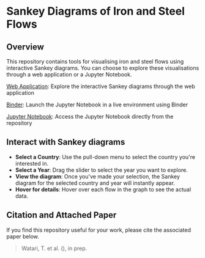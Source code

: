 # Sankey Diagrams of Iron and Steel Flows

## Overview
This repository contains tools for visualising iron and steel flows using interactive Sankey diagrams. You can choose to explore these visualisations through a web application or a Jupyter Notebook.

[Web Application](https://steel-flows-sankey.streamlit.app/): Explore the interactive Sankey diagrams through the web application

[Binder](https://mybinder.org/v2/gh/takumawatari/steel-flows-sankey/main?labpath=Interactive_Sankey_Steel.ipynb): Launch the Jupyter Notebook in a live environment using Binder

[Jupyter Notebook](https://github.com/takumawatari/steel-flows-sankey/blob/main/Interactive_Sankey_Steel.ipynb): Access the Jupyter Notebook directly from the repository


## Interact with Sankey diagrams
- **Select a Country**: Use the pull-down menu to select the country you're interested in.
- **Select a Year**: Drag the slider to select the year you want to explore.
- **View the diagram**: Once you've made your selection, the Sankey diagram for the selected country and year will instantly appear.
- **Hover for details**: Hover over each flow in the graph to see the actual data.

## Citation and Attached Paper
If you find this repository useful for your work, please cite the associated paper below.
> Watari, T. et al. (), in prep.